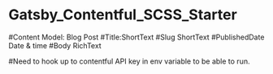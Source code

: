 # Gatsby_Contentful_SCSS_Starter

#Content Model: Blog Post
#Title:ShortText
#Slug ShortText
#PublishedDate Date & time
#Body RichText

#Need to hook up to contentful API key in env variable to be able to run.

